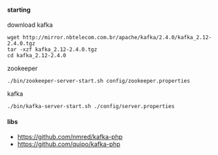#### starting

download kafka

```
wget http://mirror.nbtelecom.com.br/apache/kafka/2.4.0/kafka_2.12-2.4.0.tgz
tar -xzf kafka_2.12-2.4.0.tgz
cd kafka_2.12-2.4.0
```

zookeeper

`./bin/zookeeper-server-start.sh config/zookeeper.properties`

kafka

`./bin/kafka-server-start.sh ./config/server.properties`


#### libs

* https://github.com/nmred/kafka-php
* https://github.com/quipo/kafka-php

